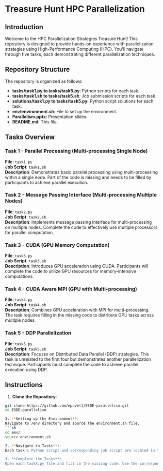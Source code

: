 # Treasure Hunt HPC Parallelization 

## Introduction

Welcome to the HPC Parallelization Strategies Treasure Hunt! This repository is designed to provide hands-on experience with parallelization strategies using High-Performance Computing (HPC). You'll navigate through five tasks, each demonstrating different parallelization techniques.

## Repository Structure

The repository is organized as follows:


- **tasks/task1.py to tasks/task5.py**: Python scripts for each task.
- **tasks/task1.sh to tasks/task5.sh**: Job submission scripts for each task.
- **solutions/task1.py to tasks/task5.py**: Python script solutions for each task.
- **env/environment.sh**: File to set up the environment.
- **Parallelism.pptx**: Presentation slides.
- **README.md**: This file.

## Tasks Overview

### Task 1 - Parallel Processing (Multi-processing Single Node)
**File**: `task1.py`  
**Job Script**: `task1.sh`  
**Description**: Demonstrates basic parallel processing using multi-processing within a single node. Part of the code is missing and needs to be filled by participants to achieve parallel execution.

### Task 2 - Message Passing Interface (Multi-processing Multiple Nodes)
**File**: `task2.py`  
**Job Script**: `task2.sh`  
**Description**: Implements message passing interface for multi-processing on multiple nodes. Complete the code to effectively use multiple processors for parallel computation.

### Task 3 - CUDA (GPU Memory Computation)
**File**: `task3.py`  
**Job Script**: `task3.sh`  
**Description**: Introduces GPU acceleration using CUDA. Participants will complete the code to utilize GPU resources for memory-intensive computations.

### Task 4 - CUDA Aware MPI (GPU with Multi-processing)
**File**: `task4.py`  
**Job Script**: `task4.sh`  
**Description**: Combines GPU acceleration with MPI for multi-processing. The task requires filling in the missing code to distribute GPU tasks across multiple nodes.

### Task 5 - DDP Parallelization
**File**: `task5.py`  
**Job Script**: `task5.sh`  
**Description**: Focuses on Distributed Data Parallel (DDP) strategies. This task is unrelated to the first four but demonstrates another parallelization technique. Participants must complete the code to achieve parallel execution using DDP.

## Instructions

1. **Clone the Repository**:
  ```sh
  git clone https://github.com/epavel1/ESDE-parallelism.git
  cd ESDE-parallelism

3. **Setting up the Environment**:
Navigate to /env directory and source the environment.sh file.
  ```sh
  cd env/
  source environment.sh  

2. **Navigate to Tasks**:
Each task's Python script and corresponding job script are located in the /tasks directory.

3. **Complete the Tasks**:
Open each taskX.py file and fill in the missing code. Use the corresponding taskX.sh script to submit the job and test your solution.


